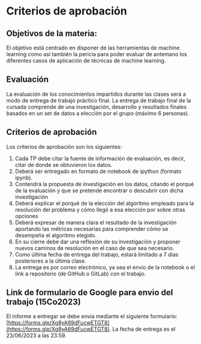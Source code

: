# Criterios de aprobación

## Objetivos de la materia:

El objetivo está centrado en disponer de las herramientas de machine learning como así también la pericia para poder evaluar de antemano los diferentes casos de aplicación de técnicas de machine learning. 

## Evaluación

La evaluación de los conocimientos impartidos durante las clases será a modo de entrega de trabajo práctico final. La entrega de trabajo final de la cursada comprende de una investigación, desarrollo y resultados finales basados en un set de datos a elección por el grupo (máximo 6 personas). 

## Criterios de aprobación

Los criterios de aprobación son los siguientes:

1. Cada TP debe citar la fuente de información de evaluación, es decir, citar de donde se obtuvieron los datos.
2. Deberá ser entregado en formato de notebook de ipython (formato ipynb).
3. Contendrá la propuesta de investigación en los datos, citando el porqué de la evaluación y que se pretende encontrar o descubrir con dicha investigación
4. Deberá explicar el porqué de la elección del algoritmo empleado para la resolución del problema y cómo llegó a esa elección por sobre otras opciones
5. Deberá expresar de manera clara el resultado de la investigación aportando las métricas necesarias para comprender cómo se desempeña el algoritmo elegido.
6. En su cierre debe dar una reflexión de su investigación y proponer nuevos caminos de resolución en el caso de que sea necesario.
7. Como última fecha de entrega del trabajo, estará limitado a 7 días posteriores a la última clase.
8. La entrega es por correo electrónico, ya sea el envío de la notebook o el link a repositorio (de GitHub o GitLab) con el trabajo. 

## Link de formulario de Google para envio del trabajo (15Co2023)

El informe a entregar se debe envia mediante el siguiente formulario: [https://forms.gle/Xg8yA69dFucwETGT8](https://forms.gle/Xg8yA69dFucwETGT8). La fecha de entrega es el 23/06/2023 a las 23:59.
